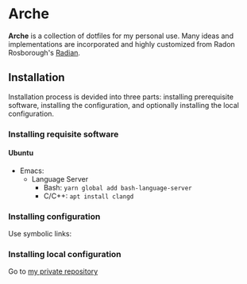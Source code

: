 # Arche

**Arche** is a collection of dotfiles for my personal use. Many ideas and implementations are incorporated and highly customized from Radon Rosborough's [Radian](https://github.com/raxod502/radian).

## Installation

Installation process is devided into three parts: installing prerequisite software, installing the configuration, and optionally installing the local configuration.

### Installing requisite software

#### Ubuntu

- Emacs:
  - Language Server
    - Bash: `yarn global add bash-language-server`
    - C/C++: `apt install clangd`

### Installing configuration

Use symbolic links:

### Installing local configuration

Go to [my private repository](https://github.com/hrshtst/arche.local)
